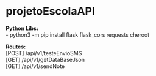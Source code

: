 # projetoEscolaAPI

<b>Python Libs:</b><br>
    - python3 -m pip install flask flask_cors requests cheroot

<b>Routes:</b><br>
    [POST] /api/v1/testeEnvioSMS<br>
    [GET] /api/v1/getDataBaseJson<br>
    [GET] /api/v1/sendNote
